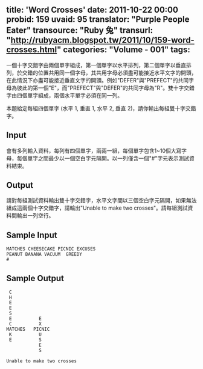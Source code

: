 title: 'Word Crosses'
date: 2011-10-22 00:00
probid: 159
uvaid: 95
translator: "Purple People Eater"
transource: "Ruby 兔"
transurl: "http://rubyacm.blogspot.tw/2011/10/159-word-crosses.html"
categories: "Volume - 001"
tags:
---

一個十字交錯字由兩個單字組成，第一個單字以水平排列，第二個單字以垂直排列，於交錯的位置共用同一個字母，其共用字母必須盡可能接近水平文字的開頭，在此情況下亦盡可能接近垂直文字的開頭。例如"DEFER"與"PREFECT"的共同字母為彼此的第一個"E"，而"PREFECT"與"DEFER"的共同字母為"R"。雙十字交錯字由四個單字組成，兩個水平單字必須在同一列。

本題給定每組四個單字 (水平 1, 垂直 1, 水平 2, 垂直 2)，請你輸出每組雙十字交錯字。

<!-- more -->

## Input ##

會有多列輸入資料，每列有四個單字，兩兩一組，每個單字包含1~10個大寫字母，每個單字之間最少以一個空白字元隔開。以一列僅含一個"#"字元表示測試資料結束。

## Output ##

請對每組測試資料輸出雙十字交錯字，水平文字間以三個空白字元隔開，如果無法組成這兩個十字交錯字，請輸出"Unable to make two crosses"。請每組測試資料間輸出一列空行。

## Sample Input ##

	MATCHES CHEESECAKE PICNIC EXCUSES
	PEANUT BANANA VACUUM  GREEDY
	#

## Sample Output ##

	 C
	 H
	 E
	 E
	 S
	 E          E
	 C          X
	MATCHES   PICNIC
	 K          U
	 E          S
	            E
	            S

	Unable to make two crosses